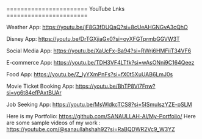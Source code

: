======================= YouTube Lnks =======================

Weather App: https://youtu.be/jF8G3fDUQaQ?si=8cUeAHGNGvA3cQhO

Disney App: https://youtu.be/DrTGXjiaGx0?si=oyXFGTprmbGGVW3T

Social Media App: https://youtu.be/XaUcFx-Ba94?si=RWrj6HMFiiT34VF6

E-commerce App: https://youtu.be/TDH3VF4LTfk?si=wAsONni9C164Qeez

Food App: https://youtu.be/Z_lyYXmPnFs?si=fX0t5XuUAB6LmJ0s

Movie Ticket Booking App: https://youtu.be/BhTP8Vl7Fnw?si=vg6t84efPAxtBUAr

Job Seeking App: https://youtu.be/MsWldkcTCS8?si=5ISmuIszYZE-pSLM



Here is my Portfolio: https://github.com/SANAULLAH-AI/My-Portfolio/
Here are some sample videos of my work : https://youtube.com/@sanaullahshah92?si=RaBQDWR2Vc9_W3YZ
